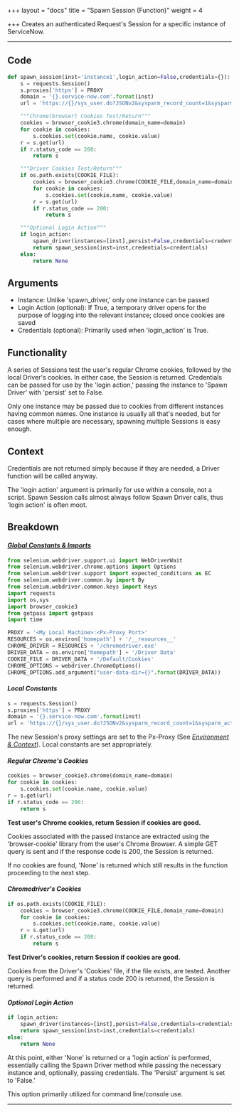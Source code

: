 +++
layout = "docs"
title = "Spawn Session (Function)"
weight = 4

+++
Creates an authenticated Request's Session for a specific instance of ServiceNow.

<hr />

## Code

```python
def spawn_session(inst='instance1',login_action=False,credentials={}):
	s = requests.Session()
	s.proxies['https'] = PROXY
	domain = '{}.service-now.com'.format(inst)
	url = 'https://{}/sys_user.do?JSONv2&sysparm_record_count=1&sysparm_action=getKeys'.format(domain)

	"""Chrome(browser) Cookies Test/Return"""
	cookies = browser_cookie3.chrome(domain_name=domain)
	for cookie in cookies:
		s.cookies.set(cookie.name, cookie.value)
	r = s.get(url)
	if r.status_code == 200:
		return s

	"""Driver Cookies Test/Return"""
	if os.path.exists(COOKIE_FILE):
		cookies = browser_cookie3.chrome(COOKIE_FILE,domain_name=domain)
		for cookie in cookies:
			s.cookies.set(cookie.name, cookie.value)
		r = s.get(url)
		if r.status_code == 200:
			return s

	"""Optional Login Action"""
	if login_action:
		spawn_driver(instances=[inst],persist=False,credentials=credentials)
		return spawn_session(inst=inst,credentials=credentials)
	else:
		return None
```

## Arguments

* Instance: Unlike 'spawn_driver,' only one instance can be passed
* Login Action (optional): If True, a temporary driver opens for the purpose of logging into the relevant instance; closed once cookies are saved
* Credentials (optional): Primarily used when 'login_action' is True.

## Functionality

A series of Sessions test the user's regular Chrome cookies, followed by the local Driver's cookies. In either case, the Session is returned. Credentials can be passed for use by the 'login action,' passing the instance to 'Spawn Driver' with 'persist' set to False.

Only one instance may be passed due to cookies from different instances having common names. One instance is usually all that's needed, but for cases where multiple are necessary, spawning multiple Sessions is easy enough.

## Context

Credentials are not returned simply because if they are needed, a Driver function will be called anyway.

The 'login action' argument is primarily for use within a console, not a script. Spawn Session calls almost always follow Spawn Driver calls, thus 'login action' is often moot.

</hr>

## Breakdown

#### [**_Global Constants & Imports_**](/docs/connectors/spawn-driver-function/)

```python
from selenium.webdriver.support.ui import WebDriverWait
from selenium.webdriver.chrome.options import Options
from selenium.webdriver.support import expected_conditions as EC
from selenium.webdriver.common.by import By
from selenium.webdriver.common.keys import Keys
import requests
import os,sys
import browser_cookie3
from getpass import getpass
import time

PROXY = '<My Local Machine>:<Px-Proxy Port>'
RESOURCES = os.environ['homepath'] + '/__resources__'
CHROME_DRIVER = RESOURCES + '/chromedriver.exe'
DRIVER_DATA = os.environ['homepath'] + '/Driver Data'
COOKIE_FILE = DRIVER_DATA + '/Default/Cookies'
CHROME_OPTIONS = webdriver.ChromeOptions()
CHROME_OPTIONS.add_argument("user-data-dir={}".format(DRIVER_DATA))
```

#### **_Local Constants_**

```python
s = requests.Session()
s.proxies['https'] = PROXY
domain = '{}.service-now.com'.format(inst)
url = 'https://{}/sys_user.do?JSONv2&sysparm_record_count=1&sysparm_action=getKeys'.format(domain)
```

The new Session's proxy settings are set to the Px-Proxy (See [_Environment & Context_](https://jjydyhotlchyoa.instant.forestry.io/docs/general-context/)). Local constants are set appropriately.

#### **_Regular Chrome's Cookies_**

```python
cookies = browser_cookie3.chrome(domain_name=domain)
for cookie in cookies:
	s.cookies.set(cookie.name, cookie.value)
r = s.get(url)
if r.status_code == 200:
	return s
```

**Test user's Chrome cookies, return Session if cookies are good.**

Cookies associated with the passed instance are extracted using the 'browser-cookie' library from the user's Chrome Browser. A simple GET query is sent and if the response code is 200, the Session is returned.

If no cookies are found, 'None' is returned which still results in the function proceeding to the next step.

#### **_Chromedriver's Cookies_**

```python
if os.path.exists(COOKIE_FILE):
	cookies = browser_cookie3.chrome(COOKIE_FILE,domain_name=domain)
	for cookie in cookies:
		s.cookies.set(cookie.name, cookie.value)
	r = s.get(url)
	if r.status_code == 200:
		return s
```

**Test Driver's cookies, return Session if cookies are good.**

Cookies from the Driver's 'Cookies' file, if the file exists, are tested. Another query is performed and if a status code 200 is returned, the Session is returned.

#### **_Optional Login Action_**

```python
if login_action:
	spawn_driver(instances=[inst],persist=False,credentials=credentials)
	return spawn_session(inst=inst,credentials=credentials)
else:
	return None
```

At this point, either 'None' is returned or a 'login action' is performed, essentially calling the Spawn Driver method while passing the necessary instance and, optionally, passing credentials. The 'Persist' argument is set to 'False.'

This option primarily utilized for command line/console use.

<hr />